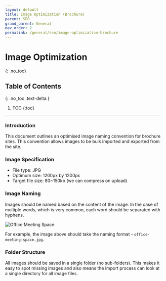 ```yaml
---
layout: default
title: Image Optimization (Brochure)
parent: SEO
grand_parent: General
nav_order: 2
permalink: /general/seo/image-optimization-brochure
---
```


# Image Optimization
{: .no_toc}

## Table of Contents
{: .no_toc .text-delta }

1. TOC
{:toc}
---

### Introduction
This document outlines an optimised image naming convention for brochure sites. This convention allows images to be bulk imported and exported from the site.

### Image Specification
- File type: JPG
- Optimum size: 1200px by 1200px
- Target file size: 80~150kb (we can compress on upload)

### Image Naming
Images should be named based on the content of the image. In the case of multiple words, which is very common, each word should be separated with hyphens.

<img src="https://searchstation.github.io/ss-docs/assets/images/seo-images/office-meeting-space.jpg" alt="Office Meeting Space">

For example, the image above should take the naming format - `office-meeting-space.jpg`.

### Folder Structure
All images should be saved in a single folder (no sub-folders). This makes it easy to spot missing images and also means the import process can look at a single directory for all image files.
